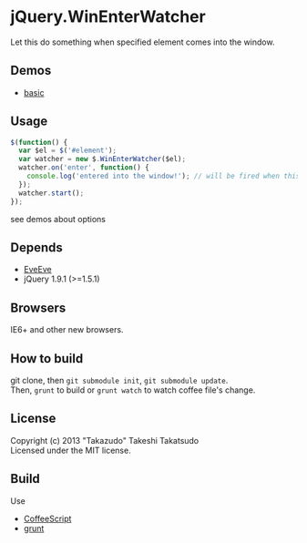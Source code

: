 # jQuery.WinEnterWatcher

Let this do something when specified element comes into the window.

## Demos

* [basic](http://takazudo.github.io/jQuery.WinEnterWatcher/demos/1/)

## Usage

```js
$(function() {
  var $el = $('#element');
  var watcher = new $.WinEnterWatcher($el);
  watcher.on('enter', function() {
    console.log('entered into the window!'); // will be fired when this element comes into the window
  });
  watcher.start();
});
```

see demos about options

## Depends

* [EveEve](https://github.com/Takazudo/EveEve)
* jQuery 1.9.1 (>=1.5.1)

## Browsers

IE6+ and other new browsers.  

## How to build

git clone, then `git submodule init`, `git submodule update`.  
Then, `grunt` to build or `grunt watch` to watch coffee file's change.

## License

Copyright (c) 2013 "Takazudo" Takeshi Takatsudo  
Licensed under the MIT license.

## Build

Use

 * [CoffeeScript][coffeescript]
 * [grunt][grunt]

[coffeescript]: http://coffeescript.org "CoffeeScript"
[grunt]: http://gruntjs.com "grunt"

